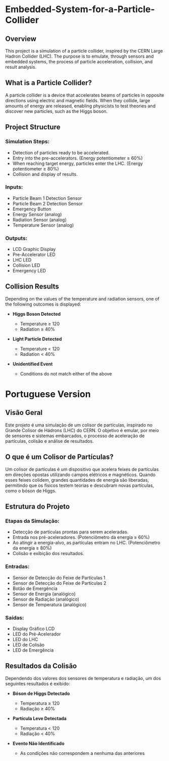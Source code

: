 # Embedded-System-for-a-Particle-Collider

## Overview
This project is a simulation of a particle collider, inspired by the CERN Large Hadron Collider (LHC). The purpose is to emulate, through sensors and embedded systems, the process of particle acceleration, collision, and result analysis.

## What is a Particle Collider?
A particle collider is a device that accelerates beams of particles in opposite directions using electric and magnetic fields. When they collide, large amounts of energy are released, enabling physicists to test theories and discover new particles, such as the Higgs boson.

## Project Structure
### Simulation Steps:
- Detection of particles ready to be accelerated.
- Entry into the pre-accelerators. (Energy potentiometer ≥ 60%)
- When reaching target energy, particles enter the LHC. (Energy potentiometer ≥ 80%)
- Collision and display of results.

### Inputs:
- Particle Beam 1 Detection Sensor
- Particle Beam 2 Detection Sensor
- Emergency Button
- Energy Sensor (analog)
- Radiation Sensor (analog)
- Temperature Sensor (analog)

### Outputs:
- LCD Graphic Display
- Pre-Accelerator LED
- LHC LED
- Collision LED
- Emergency LED

## Collision Results

Depending on the values of the temperature and radiation sensors, one of the following outcomes is displayed:

- **Higgs Boson Detected**
  - Temperature ≥ 120
  - Radiation ≥ 40%

- **Light Particle Detected**
  - Temperature < 120
  - Radiation < 40%

- **Unidentified Event**
  - Conditions do not match either of the above

# Portuguese Version
## Visão Geral
Este projeto é uma simulação de um colisor de partículas, inspirado no Grande Colisor de Hádrons (LHC) do CERN. O objetivo é emular, por meio de sensores e sistemas embarcados, o processo de aceleração de partículas, colisão e análise de resultados.

## O que é um Colisor de Partículas?
Um colisor de partículas é um dispositivo que acelera feixes de partículas em direções opostas utilizando campos elétricos e magnéticos. Quando esses feixes colidem, grandes quantidades de energia são liberadas, permitindo que os físicos testem teorias e descubram novas partículas, como o bóson de Higgs.

## Estrutura do Projeto
### Etapas da Simulação:
- Detecção de partículas prontas para serem aceleradas.
- Entrada nos pré-aceleradores. (Potenciômetro da energia ≥ 60%)
- Ao atingir a energia-alvo, as partículas entram no LHC. (Potenciômetro da energia ≥ 80%)
- Colisão e exibição dos resultados.

### Entradas:
- Sensor de Detecção do Feixe de Partículas 1  
- Sensor de Detecção do Feixe de Partículas 2  
- Botão de Emergência  
- Sensor de Energia (analógico)  
- Sensor de Radiação (analógico)  
- Sensor de Temperatura (analógico)  

### Saídas:
- Display Gráfico LCD  
- LED do Pré-Acelerador  
- LED do LHC  
- LED de Colisão  
- LED de Emergência  

## Resultados da Colisão

Dependendo dos valores dos sensores de temperatura e radiação, um dos seguintes resultados é exibido:

- **Bóson de Higgs Detectado**
  - Temperatura ≥ 120  
  - Radiação ≥ 40%

- **Partícula Leve Detectada**
  - Temperatura < 120  
  - Radiação < 40%

- **Evento Não Identificado**
  - As condições não correspondem a nenhuma das anteriores
